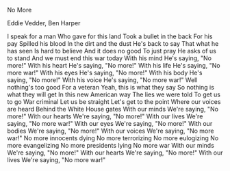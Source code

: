 No More

Eddie Vedder, Ben Harper

I speak for a man
Who gave for this land
Took a bullet in the back
For his pay
Spilled his blood
In the dirt and the dust
He's back to say
That what he has seen
Is hard to believe
And it does no good
To just pray
He asks of us to stand
And we must end this war today
With his mind
He's saying, "No more!"
With his heart
He's saying, "No more!"
With his life
He's saying, "No more war!"
With his eyes
He's saying, "No more!"
With his body
He's saying, "No more!"
With his voice
He's saying, "No more war!"
Well nothing's too good
For a veteran
Yeah, this is what they say
So nothing is what they will get
In this new American way
The lies we were told
To get us to go
War criminal
Let us be straight
Let's get to the point
Where our voices are heard
Behind the White House gates
With our minds
We're saying, "No more!"
With our hearts
We're saying, "No more!"
With our lives
We're saying, "No more war!"
With our eyes
We're saying, "No more!"
With our bodies
We're saying, "No more!"
With our voices
We're saying, "No more war!"
No more innocents dying
No more terrorizing
No more eulogizing
No more evangelizing
No more presidents lying
No more war
With our minds
We're saying, "No more!"
With our hearts
We're saying, "No more!"
With our lives
We're saying, "No more war!"
